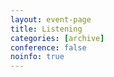 ```yaml
---
layout: event-page
title: Listening
categories: [archive]
conference: false
noinfo: true
---
```




